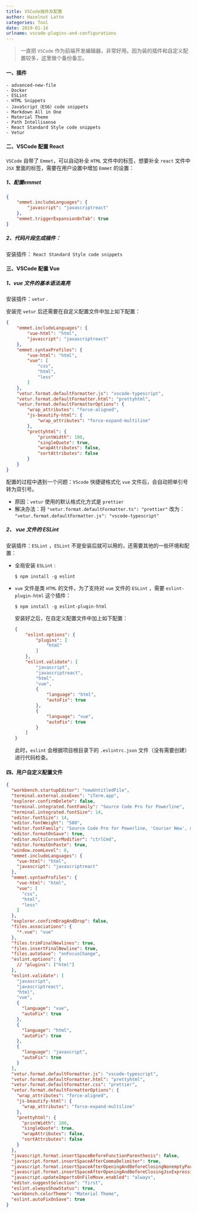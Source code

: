 ```yaml
---
title: VSCode插件及配置
author: Hazelnut Latte
categories: Tool
date: 2019-01-16
urlname: vscode-plugins-and-configurations
---
```

<!-- ## VSCode插件及配置 -->

> 一直把 `VSCode` 作为前端开发编辑器，非常好用。因为装的插件和自定义配置较多，这里做个备份备忘。

#### 一、插件

```
- advanced-new-file
- Docker
- ESLint
- HTML Snippets
- JavaScript（ES6）code snippets
- Markdown All in One
- Material Theme
- Path Intellisense
- React Standard Style code snippets
- Vetur
```

<!-- more -->

#### 二、VSCode 配置 React

`VSCode` 自带了 `Emmet`，可以自动补全 `HTML` 文件中的标签，想要补全 `react` 文件中 `JSX` 里面的标签，需要在用户设置中增加 `Emmet` 的设置：

##### 1、配置emmet

```json
{
    "emmet.includeLanguages": {
        "javascript": "javascriptreact"
    },
    "emmet.triggerExpansionOnTab": true
}
```

##### 2、代码片段生成插件：

安装插件： `React Standard Style code snippets`



#### 三、VSCode 配置 Vue

##### 1、vue 文件的基本语法高亮

安装插件：`vetur` .

安装完  `vetur`  后还需要在自定义配置文件中加上如下配置：

```json
{
    "emmet.includeLanguages": {
        "vue-html": "html",
        "javascript": "javascriptreact"
    },
    "emmet.syntaxProfiles": {
        "vue-html": "html",
        "vue": [
            "css",
            "html",
            "less"
        ]
    },
    "vetur.format.defaultFormatter.js": "vscode-typescript",
    "vetur.format.defaultFormatter.html": "prettyhtml",
    "vetur.format.defaultFormatterOptions": {
        "wrap_attributes": "force-aligned",
        "js-beautify-html": {
            "wrap_attributes": "force-expand-multiline"
        },
        "prettyhtml": {
            "printWidth": 100,
            "singleQuote": true,
            "wrapAttributes": false,
            "sortAttributes": false
        }
    }
}
```

配置的过程中遇到一个问题：`VScode` 快捷键格式化 `vue` 文件后，会自动把单引号转为双引号。

- 原因：`vetur` 使用的默认格式化方式是 `prettier`
- 解决办法：将 `"vetur.format.defaultFormatter.ts": "prettier"` 改为： `"vetur.format.defaultFormatter.js": "vscode-typescript"`

##### 2、 vue 文件的 ESLint

安装插件：`ESLint` ，`ESLint` 不是安装后就可以用的，还需要其他的一些环境和配置：

- 全局安装 `ESLint` :

  ```shell
  $ npm install -g eslint
  ```

- `vue` 文件是类 `HTML` 的文件，为了支持对 `vue` 文件的 `ESLint` ，需要 `eslint-plugin-html` 这个插件：

  ```shell
  $ npm install -g eslint-plugin-html
  ```

  安装好之后，在自定义配置文件中加上如下配置：

  ```json
  {
      "eslint.options": {
          "plugins": [
              "html"
          ]
      },
      "eslint.validate": [
          "javascript",
          "javascriptreact",
          "html",
          "vue",
          {
              "language": "html",
              "autoFix": true
          },
          {
              "language": "vue",
              "autoFix": true
          }
      ]
  }
  ```

  此时，`eslint` 会根据项目根目录下的 `.eslintrc.json`  文件（没有需要创建）进行代码检查。



#### 四、用户自定义配置文件

```json
{
  "workbench.startupEditor": "newUntitledFile",
  "terminal.external.osxExec": "iTerm.app",
  "explorer.confirmDelete": false,
  "terminal.integrated.fontFamily": "Source Code Pro for Powerline",
  "terminal.integrated.fontSize": 14,
  "editor.fontSize": 14,
  "editor.fontWeight": "500",
  "editor.fontFamily": "Source Code Pro for Powerline, 'Courier New', monospace",
  "editor.formatOnSave": true,
  "editor.multiCursorModifier": "ctrlCmd",
  "editor.formatOnPaste": true,
  "window.zoomLevel": 0,
  "emmet.includeLanguages": {
    "vue-html": "html",
    "javascript": "javascriptreact"
  },
  "emmet.syntaxProfiles": {
    "vue-html": "html",
    "vue": [
      "css",
      "html",
      "less"
    ]
  },
  "explorer.confirmDragAndDrop": false,
  "files.associations": {
    "*.vue": "vue"
  },
  "files.trimFinalNewlines": true,
  "files.insertFinalNewline": true,
  "files.autoSave": "onFocusChange",
  "eslint.options": {
    // "plugins": ["html"]
  },
  "eslint.validate": [
    "javascript",
    "javascriptreact",
    "html",
    "vue",
    {
      "language": "vue",
      "autoFix": true
    },
    {
      "language": "html",
      "autoFix": true
    },
    {
      "language": "javascript",
      "autoFix": true
    }
  ],
  "vetur.format.defaultFormatter.js": "vscode-typescript",
  "vetur.format.defaultFormatter.html": "prettyhtml",
  "vetur.format.defaultFormatter.css": "prettier",
  "vetur.format.defaultFormatterOptions": {
    "wrap_attributes": "force-aligned",
    "js-beautify-html": {
      "wrap_attributes": "force-expand-multiline"
    },
    "prettyhtml": {
      "printWidth": 100,
      "singleQuote": true,
      "wrapAttributes": false,
      "sortAttributes": false
    }
  },
  "javascript.format.insertSpaceBeforeFunctionParenthesis": false,
  "javascript.format.insertSpaceAfterCommaDelimiter": true,
  "javascript.format.insertSpaceAfterOpeningAndBeforeClosingNonemptyParenthesis": false,
  "javascript.format.insertSpaceAfterOpeningAndBeforeClosingJsxExpressionBraces": false,
  "javascript.updateImportsOnFileMove.enabled": "always",
  "editor.suggestSelection": "first",
  "eslint.alwaysShowStatus": true,
  "workbench.colorTheme": "Material Theme",
  "eslint.autoFixOnSave": true
}
```
